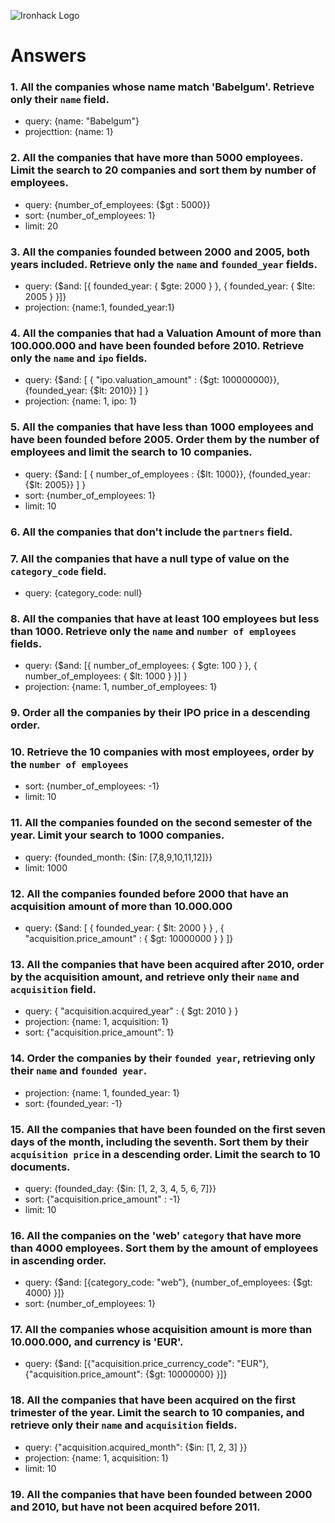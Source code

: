 ![Ironhack Logo](https://i.imgur.com/1QgrNNw.png)

# Answers

### 1. All the companies whose name match 'Babelgum'. Retrieve only their `name` field.

<!-- Your Code Goes Here -->
* query: {name: "Babelgum"}
* projecttion: {name: 1}

### 2. All the companies that have more than 5000 employees. Limit the search to 20 companies and sort them by **number of employees**.

<!-- Your Code Goes Here -->
* query: {number_of_employees: {$gt : 5000}}
* sort: {number_of_employees: 1}
* limit: 20

### 3. All the companies founded between 2000 and 2005, both years included. Retrieve only the `name` and `founded_year` fields.

<!-- Your Code Goes Here -->
* query: {$and: [{ founded_year: { $gte: 2000 } }, { founded_year: { $lte: 2005 } }]} 
* projection: {name:1, founded_year:1}

### 4. All the companies that had a Valuation Amount of more than 100.000.000 and have been founded before 2010. Retrieve only the `name` and `ipo` fields.

<!-- Your Code Goes Here -->
* query: {$and: [ { "ipo.valuation_amount" : {$gt: 100000000}}, {founded_year: {$lt: 2010}} ] }
* projection: {name: 1, ipo: 1}

### 5. All the companies that have less than 1000 employees and have been founded before 2005. Order them by the number of employees and limit the search to 10 companies.

<!-- Your Code Goes Here -->
* query: {$and: [ { number_of_employees : {$lt: 1000}}, {founded_year: {$lt: 2005}} ] }
* sort: {number_of_employees: 1}
* limit: 10

### 6. All the companies that don't include the `partners` field.

<!-- Your Code Goes Here -->

### 7. All the companies that have a null type of value on the `category_code` field.

<!-- Your Code Goes Here -->
* query: {category_code: null}

### 8. All the companies that have at least 100 employees but less than 1000. Retrieve only the `name` and `number of employees` fields.

<!-- Your Code Goes Here -->
* query: {$and: [{ number_of_employees: { $gte: 100 } }, { number_of_employees: { $lt: 1000 } }] }
* projection: {name: 1, number_of_employees: 1}

### 9. Order all the companies by their IPO price in a descending order.

<!-- Your Code Goes Here -->

### 10. Retrieve the 10 companies with most employees, order by the `number of employees`

<!-- Your Code Goes Here -->
* sort: {number_of_employees: -1}
* limit: 10

### 11. All the companies founded on the second semester of the year. Limit your search to 1000 companies.

<!-- Your Code Goes Here -->
* query: {founded_month: {$in: [7,8,9,10,11,12]}}
* limit: 1000

### 12. All the companies founded before 2000 that have an acquisition amount of more than 10.000.000

<!-- Your Code Goes Here -->
* query: {$and: [ { founded_year: { $lt: 2000 } } , { "acquisition.price_amount" : { $gt: 10000000 } } ]}

### 13. All the companies that have been acquired after 2010, order by the acquisition amount, and retrieve only their `name` and `acquisition` field.

<!-- Your Code Goes Here -->
* query: { "acquisition.acquired_year" : { $gt: 2010 } }
* projection: {name: 1, acquisition: 1}
* sort: {"acquisition.price_amount": 1}

### 14. Order the companies by their `founded year`, retrieving only their `name` and `founded year`.

<!-- Your Code Goes Here -->
* projection: {name: 1, founded_year: 1}
* sort: {founded_year: -1}

### 15. All the companies that have been founded on the first seven days of the month, including the seventh. Sort them by their `acquisition price` in a descending order. Limit the search to 10 documents.

<!-- Your Code Goes Here -->
* query: {founded_day: {$in: [1, 2, 3, 4, 5, 6, 7]}}
* sort: {"acquisition.price_amount" : -1}
* limit: 10

### 16. All the companies on the 'web' `category` that have more than 4000 employees. Sort them by the amount of employees in ascending order.

<!-- Your Code Goes Here -->
* query: {$and: [{category_code: "web"}, {number_of_employees: {$gt: 4000} }]}
* sort: {number_of_employees: 1}

### 17. All the companies whose acquisition amount is more than 10.000.000, and currency is 'EUR'.

<!-- Your Code Goes Here -->
* query: {$and: [{"acquisition.price_currency_code": "EUR"}, {"acquisition.price_amount": {$gt: 10000000} }]}

### 18. All the companies that have been acquired on the first trimester of the year. Limit the search to 10 companies, and retrieve only their `name` and `acquisition` fields.

<!-- Your Code Goes Here -->
* query: {"acquisition.acquired_month": {$in: [1, 2, 3] }}
* projection: {name: 1, acquisition: 1}
* limit: 10

### 19. All the companies that have been founded between 2000 and 2010, but have not been acquired before 2011.

<!-- Your Code Goes Here -->
